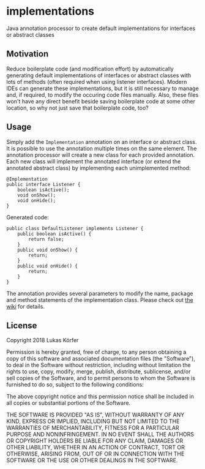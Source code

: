 # implementations
Java annotation processor to create default implementations for interfaces or abstract classes

## Motivation
Reduce boilerplate code (and modification effort) by automatically generating default implementations of interfaces or abstract classes with lots of methods (often required when using listener interfaces). Modern IDEs can generate these implementations, but it is still necessary to manage and, if required, to modify the occuring code files manually. Also, these files won't have any direct benefit beside saving boilerplate code at some other location, so why not just save that boilerplate code, too?

## Usage

Simply add the `Implementation` annotation on an interface or abstract class. It is possible to use the annotation multiple times on the same element. The annotation processor will create a new class for each provided annotation. Each new class will implement the annotated interface (or extend the annotated abstract class) by implementing each unimplemented method:

    @Implementation
    public interface Listener {
        boolean isActive();
        void onShow();
        void onHide();
    }
    
Generated code:

    public class DefaultListener implements Listener {
        public boolean isActive() {
            return false;
        }
        public void onShow() {
            return;
        }
        public void onHide() {
            return;
        }
    }
    
The annotation provides several parameters to modify the name, package and method statements of the implementation class. Please check out [the wiki](https://github.com/lukoerfer/implementations/wiki/Usage) for details.

## License

Copyright 2018 Lukas Körfer

Permission is hereby granted, free of charge, to any person obtaining a copy of this software and associated documentation files (the "Software"), to deal in the Software without restriction, including without limitation the rights to use, copy, modify, merge, publish, distribute, sublicense, and/or sell copies of the Software, and to permit persons to whom the Software is furnished to do so, subject to the following conditions:

The above copyright notice and this permission notice shall be included in all copies or substantial portions of the Software.

THE SOFTWARE IS PROVIDED "AS IS", WITHOUT WARRANTY OF ANY KIND, EXPRESS OR IMPLIED, INCLUDING BUT NOT LIMITED TO THE WARRANTIES OF MERCHANTABILITY, FITNESS FOR A PARTICULAR PURPOSE AND NONINFRINGEMENT. IN NO EVENT SHALL THE AUTHORS OR COPYRIGHT HOLDERS BE LIABLE FOR ANY CLAIM, DAMAGES OR OTHER LIABILITY, WHETHER IN AN ACTION OF CONTRACT, TORT OR OTHERWISE, ARISING FROM, OUT OF OR IN CONNECTION WITH THE SOFTWARE OR THE USE OR OTHER DEALINGS IN THE SOFTWARE.
